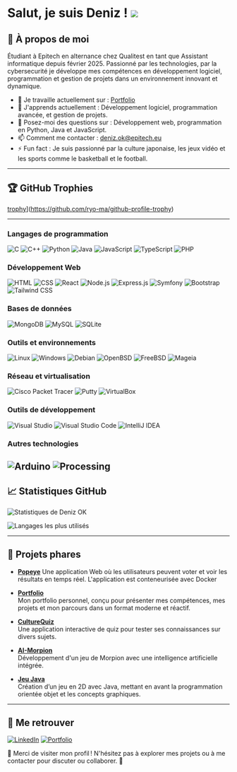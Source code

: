 # Salut, je suis Deniz ! ![](https://user-images.githubusercontent.com/18350557/176309783-0785949b-9127-417c-8b55-ab5a4333674e.gif)

## 🌟 À propos de moi
Étudiant à Epitech en alternance chez Qualitest en tant que Assistant informatique depuis février 2025. Passionné par les technologies, par la cybersecurité je développe mes compétences en développement logiciel, programmation et gestion de projets dans un environnement innovant et dynamique.

- 🔭 Je travaille actuellement sur : [ Portfolio ](https://github.com/Deniz09OK/Portfolio)
- 🌱 J'apprends actuellement : Développement logiciel, programmation avancée, et gestion de projets.
- 💬 Posez-moi des questions sur : Développement web, programmation en Python, Java et JavaScript.
- 📫 Comment me contacter : deniz.ok@epitech.eu
- ⚡ Fun fact : Je suis passionné par la culture japonaise, les jeux vidéo et les sports comme le basketball et le football.

---

## 🏆 GitHub Trophies
[trophy](https://github-profile-trophy.vercel.app/?username=Deniz09OK&theme=radical&row=1&column=3&title=Commits,Followers,Repositories)](https://github.com/ryo-ma/github-profile-trophy)

---

### **Langages de programmation**
![C](https://img.shields.io/badge/-c-05122A?style=flat&logo=c)
![C++](https://img.shields.io/badge/-c++-05122A?style=flat&logo=c++)
![Python](https://img.shields.io/badge/-Python-05122A?style=flat&logo=python)
![Java](https://img.shields.io/badge/-Java-05122A?style=flat&logo=java)
![JavaScript](https://img.shields.io/badge/-JavaScript-05122A?style=flat&logo=javascript)
![TypeScript](https://img.shields.io/badge/-TypeScript-05122A?style=flat&logo=typescript)
![PHP](https://img.shields.io/badge/-PHP-05122A?style=flat&logo=php)

### **Développement Web**
![HTML](https://img.shields.io/badge/-HTML-05122A?style=flat&logo=html5)
![CSS](https://img.shields.io/badge/-CSS-05122A?style=flat&logo=css3)
![React](https://img.shields.io/badge/-React-05122A?style=flat&logo=react)
![Node.js](https://img.shields.io/badge/-Node.js-05122A?style=flat&logo=node.js)
![Express.js](https://img.shields.io/badge/-Express.js-05122A?style=flat&logo=express)
![Symfony](https://img.shields.io/badge/-Symfony-05122A?style=flat&logo=symfony)
![Bootstrap](https://img.shields.io/badge/-Bootstrap-05122A?style=flat&logo=bootstrap)
![Tailwind CSS](https://img.shields.io/badge/-Tailwind%20CSS-05122A?style=flat&logo=tailwind-css)

### **Bases de données**
![MongoDB](https://img.shields.io/badge/-MongoDB-05122A?style=flat&logo=mongodb)
![MySQL](https://img.shields.io/badge/-MySQL-05122A?style=flat&logo=mysql)
![SQLite](https://img.shields.io/badge/-SQLite-05122A?style=flat&logo=sqlite)

### **Outils et environnements**
![Linux](https://img.shields.io/badge/-Linux-05122A?style=flat&logo=linux)
![Windows](https://img.shields.io/badge/-Windows-05122A?style=flat&logo=windows)
![Debian](https://img.shields.io/badge/-Debian-05122A?style=flat&logo=debian)
![OpenBSD](https://img.shields.io/badge/-OpenBSD-05122A?style=flat&logo=openbsd)
![FreeBSD](https://img.shields.io/badge/-FreeBSD-05122A?style=flat&logo=freebsd)
![Mageia](https://img.shields.io/badge/-Mageia-05122A?style=flat&logo=mageia)

### **Réseau et virtualisation**
![Cisco Packet Tracer](https://img.shields.io/badge/-Cisco%20Packet%20Tracer-05122A?style=flat&logo=cisco)
![Putty](https://img.shields.io/badge/-Putty-05122A?style=flat&logo=putty)
![VirtualBox](https://img.shields.io/badge/-VirtualBox-05122A?style=flat&logo=virtualbox)

### **Outils de développement**
![Visual Studio](https://img.shields.io/badge/-Visual%20Studio-05122A?style=flat&logo=visual-studio)
![Visual Studio Code](https://img.shields.io/badge/-Visual%20Studio%20Code-05122A?style=flat&logo=visual-studio-code)
![IntelliJ IDEA](https://img.shields.io/badge/-IntelliJ%20IDEA-05122A?style=flat&logo=intellij-idea)

### **Autres technologies**
![Arduino](https://img.shields.io/badge/-Arduino-05122A?style=flat&logo=arduino)
![Processing](https://img.shields.io/badge/-Processing-05122A?style=flat)
---

## 📈 Statistiques GitHub
![Statistiques de Deniz OK](https://github-readme-stats.vercel.app/api?username=Deniz09OK&show_icons=true&theme=dark)

![Langages les plus utilisés](https://github-readme-stats.vercel.app/api/top-langs/?username=Deniz09OK&layout=compact&theme=radical)

---

## 🚀 Projets phares

- **[Popeye](https://github.com/Deniz09OK/Popeye)**
  Une application Web où les utilisateurs peuvent voter et voir les résultats en temps réel. L'application est conteneurisée avec Docker

- **[Portfolio](https://github.com/Deniz09OK/Portfolio)**  
  Mon portfolio personnel, conçu pour présenter mes compétences, mes projets et mon parcours dans un format moderne et réactif.

- **[CultureQuiz](https://github.com/Deniz09OK/CultureQuiz)**  
  Une application interactive de quiz pour tester ses connaissances sur divers sujets.

- **[AI-Morpion](https://github.com/Deniz09OK/AI-Morpion)**  
  Développement d'un jeu de Morpion avec une intelligence artificielle intégrée.

- **[Jeu Java](https://github.com/Deniz09OK/Projet-Jeu-Java)**  
  Création d’un jeu en 2D avec Java, mettant en avant la programmation orientée objet et les concepts graphiques.
  
---

## 🔗 Me retrouver
[![LinkedIn](https://img.shields.io/badge/-LinkedIn-blue?style=flat-square&logo=Linkedin&logoColor=white)](https://www.linkedin.com/in/deniz-ok)
[![Portfolio](https://img.shields.io/badge/-Portfolio-green?style=flat-square&logo=github)](https://portfolio-ok.com/)

🎉 Merci de visiter mon profil ! N'hésitez pas à explorer mes projets ou à me contacter pour discuter ou collaborer. 🚀
